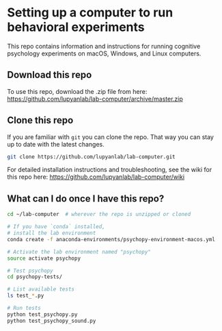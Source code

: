 # Setting up a computer to run behavioral experiments

This repo contains information and instructions for running cognitive psychology experiments on macOS, Windows, and Linux computers.

## Download this repo

To use this repo, download the .zip file from here: <https://github.com/lupyanlab/lab-computer/archive/master.zip>

## Clone this repo

If you are familiar with `git` you can clone the repo. That way you can stay up to date with the latest changes.

```bash
git clone https://github.com/lupyanlab/lab-computer.git
```

For detailed installation instructions and troubleshooting, see the wiki for this repo here: <https://github.com/lupyanlab/lab-computer/wiki>

## What can I do once I have this repo?

```bash
cd ~/lab-computer  # wherever the repo is unzipped or cloned

# If you have `conda` installed,
# install the lab environment
conda create -f anaconda-environments/psychopy-environment-macos.yml

# Activate the lab environment named "psychopy"
source activate psychopy

# Test psychopy
cd psychopy-tests/

# List available tests
ls test_*.py

# Run tests
python test_psychopy.py
python test_psychopy_sound.py
```
